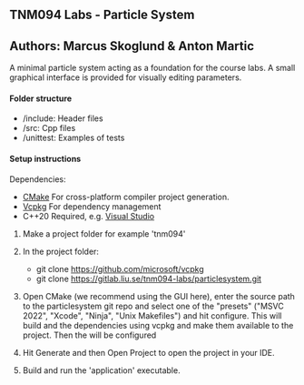 ## TNM094 Labs - Particle System

## Authors: Marcus Skoglund & Anton Martic

A minimal particle system acting as a foundation for the course labs.
A small graphical interface is provided for visually editing parameters.

#### Folder structure

- /include: Header files
- /src: Cpp files
- /unittest: Examples of tests

#### Setup instructions

Dependencies:

- [CMake](https://cmake.org/download/) For cross-platform compiler project generation.
- [Vcpkg](https://github.com/microsoft/vcpkg) For dependency management
- C++20 Required, e.g. [Visual Studio](https://visualstudio.microsoft.com/downloads/)

1.  Make a project folder for example 'tnm094'

2.  In the project folder:

    - git clone https://github.com/microsoft/vcpkg
    - git clone https://gitlab.liu.se/tnm094-labs/particlesystem.git

3.  Open CMake (we recommend using the GUI here), enter the source path to the particlesystem git repo
    and select one of the "presets" ("MSVC 2022", "Xcode", "Ninja", "Unix Makefiles")
    and hit configure. This will build and the dependencies using vcpkg and make them available to
    the project. Then the will be configured

4.  Hit Generate and then Open Project to open the project in your IDE.

5.  Build and run the 'application' executable.
